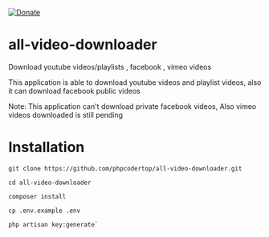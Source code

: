 [![Donate](https://img.shields.io/badge/Donate-PayPal-green.svg)](https://www.paypal.me/AhmedHalima)
# all-video-downloader
Download youtube videos/playlists , facebook , vimeo videos

This application is able to download youtube videos and playlist videos, also it can download facebook public videos

Note: This application can't download private facebook videos, Also vimeo videos downloaded is still pending

# Installation
~~~~
git clone https://github.com/phpcodertop/all-video-downloader.git

cd all-video-downloader

composer install 

cp .env.example .env

php artisan key:generate`
~~~~
